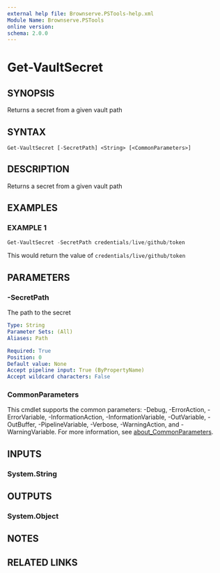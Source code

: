 ```yaml
---
external help file: Brownserve.PSTools-help.xml
Module Name: Brownserve.PSTools
online version:
schema: 2.0.0
---
```


# Get-VaultSecret

## SYNOPSIS
Returns a secret from a given vault path

## SYNTAX

```
Get-VaultSecret [-SecretPath] <String> [<CommonParameters>]
```

## DESCRIPTION
Returns a secret from a given vault path

## EXAMPLES

### EXAMPLE 1
```powershell
Get-VaultSecret -SecretPath credentials/live/github/token
```

This would return the value of `credentials/live/github/token`

## PARAMETERS

### -SecretPath
The path to the secret

```yaml
Type: String
Parameter Sets: (All)
Aliases: Path

Required: True
Position: 0
Default value: None
Accept pipeline input: True (ByPropertyName)
Accept wildcard characters: False
```

### CommonParameters
This cmdlet supports the common parameters: -Debug, -ErrorAction, -ErrorVariable, -InformationAction, -InformationVariable, -OutVariable, -OutBuffer, -PipelineVariable, -Verbose, -WarningAction, and -WarningVariable. For more information, see [about_CommonParameters](http://go.microsoft.com/fwlink/?LinkID=113216).

## INPUTS

### System.String
## OUTPUTS

### System.Object
## NOTES

## RELATED LINKS
